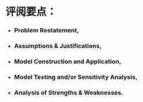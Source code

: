 # 评阅要点：
- ### Problem Restatement, 
- ### Assumptions & Justifications, 
- ### Model Construction and Application, 
- ### Model Testing and/or Sensitivity Analysis, 
- ### Analysis of Strengths & Weaknesses.
